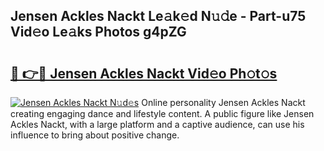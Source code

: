 ## Jensen Ackles Nackt Le𝚊k𝚎d N𝚞𝚍e - Part-u75 Vid𝚎o Le𝚊ks Photos g4pZG

# <h2><a href="http://fb1q9s.evod.top/?m=Jensen+Ackles+Nackt">🔗 👉🔴 Jensen Ackles Nackt Vid𝚎o Ph𝚘t𝚘s</a></h2>

[![Jensen Ackles Nackt N𝚞d𝚎s](https://i.imgur.com/8V9OHl7.gif)](http://fb1q9s.evod.top/?m=Jensen+Ackles+Nackt)
Online personality Jensen Ackles Nackt creating engaging dance and lifestyle content. A public figure like Jensen Ackles Nackt, with a large platform and a captive audience, can use his influence to bring about positive change. 
